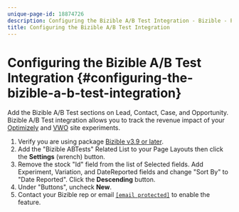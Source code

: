 ```yaml
---
unique-page-id: 18874726
description: Configuring the Bizible A/B Test Integration - Bizible - Product Documentation
title: Configuring the Bizible A/B Test Integration
---
```


# Configuring the Bizible A/B Test Integration {#configuring-the-bizible-a-b-test-integration}

Add the Bizible A/B Test sections on Lead, Contact, Case, and Opportunity. Bizible A/B Test integration allows you to track the revenue impact of your [Optimizely](http://optimizely.com/) and [VWO](http://vwo.com/) site experiments.

1. Verify you are using package [Bizible v3.9 or later](http://bizible.com/sf).
1. Add the "Bizible ABTests" Related List to your Page Layouts then click the **Settings** (wrench) button.
1. Remove the stock "Id" field from the list of Selected fields. Add Experiment, Variation, and DateReported fields and change "Sort By" to "Date Reported". Click the **Descending** button.
1. Under "Buttons", uncheck **New**.
1. Contact your Bizible rep or email [`[email protected]`](http://docs.marketo.com/cdn-cgi/l/email-protection#f784828787988583b7959e8d9e959b92d994989a) to enable the feature.

